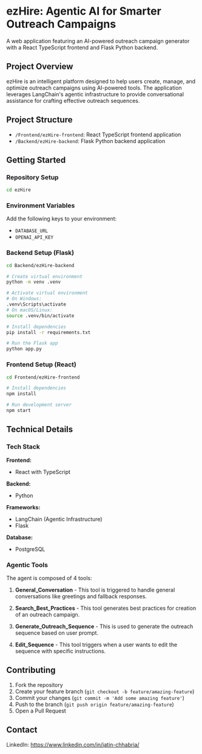# ezHire: Agentic AI for Smarter Outreach Campaigns

A web application featuring an AI-powered outreach campaign generator with a React TypeScript frontend and Flask Python backend.

## Project Overview

ezHire is an intelligent platform designed to help users create, manage, and optimize outreach campaigns using AI-powered tools. The application leverages LangChain's agentic infrastructure to provide conversational assistance for crafting effective outreach sequences.

## Project Structure

- `/Frontend/ezHire-frontend`: React TypeScript frontend application
- `/Backend/ezHire-backend`: Flask Python backend application

## Getting Started


### Repository Setup

```bash
cd ezHire
```

### Environment Variables

Add the following keys to your environment:
- `DATABASE_URL`
- `OPENAI_API_KEY`

### Backend Setup (Flask)

```bash
cd Backend/ezHire-backend

# Create virtual environment
python -m venv .venv

# Activate virtual environment
# On Windows:
.venv\Scripts\activate
# On macOS/Linux:
source .venv/bin/activate

# Install dependencies
pip install -r requirements.txt

# Run the Flask app
python app.py
```

### Frontend Setup (React)

```bash
cd Frontend/ezHire-frontend

# Install dependencies 
npm install

# Run development server 
npm start
```

## Technical Details

### Tech Stack

**Frontend:**
- React with TypeScript

**Backend:**
- Python

**Frameworks:**
- LangChain (Agentic Infrastructure)
- Flask

**Database:**
- PostgreSQL

### Agentic Tools

The agent is composed of 4 tools:

1. **General_Conversation** - This tool is triggered to handle general conversations like greetings and fallback responses.

2. **Search_Best_Practices** - This tool generates best practices for creation of an outreach campaign.

3. **Generate_Outreach_Sequence** - This is used to generate the outreach sequence based on user prompt.

4. **Edit_Sequence** - This tool triggers when a user wants to edit the sequence with specific instructions.

## Contributing

1. Fork the repository
2. Create your feature branch (`git checkout -b feature/amazing-feature`)
3. Commit your changes (`git commit -m 'Add some amazing feature'`)
4. Push to the branch (`git push origin feature/amazing-feature`)
5. Open a Pull Request


## Contact

LinkedIn: https://www.linkedin.com/in/jatin-chhabria/
